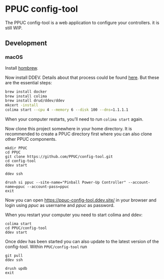# PPUC config-tool

The PPUC config-tool is a web application to configure your controllers. it is
still WIP.

## Development

### macOS

Install [hombrew](https://brew.sh/).

Now install DDEV. Details about that process could be found
[here](https://ddev.readthedocs.io/en/latest/users/install/docker-installation/#macos).
But these are the essential steps:
```sh
brew install docker
brew install colima
brew install drud/ddev/ddev
mkcert -install
colima start --cpu 4 --memory 6 --disk 100 --dns=1.1.1.1
```
When your computer restarts, you’ll need to run `colima start` again.

Now clone this project somewhere in your home directory.
It is recommended to create a PPUC directory first where you can also clone
other PPUC components.
```
mkdir PPUC
cd PPUC
git clone https://github.com/PPUC/config-tool.git
cd config-tool
ddev start
```

```
ddev ssh
```
```
drush si ppuc --site-name="Pinball Power-Up Controller" --account-name=ppuc --account-pass=ppuc
exit
```

Now you can open https://ppuc-config-tool.ddev.site/ in your browser and login
using _ppuc_ as username and _ppuc_ as password.

When you restart your computer you need to start colima and ddev:
```
colima start
cd PPUC/config-tool
ddev start
```

Once ddev has been started you can also update to the latest version of the
config-tool. Within `PPUC/config-tool` run
```
git pull
ddev ssh
```
```
drush updb
exit
```

